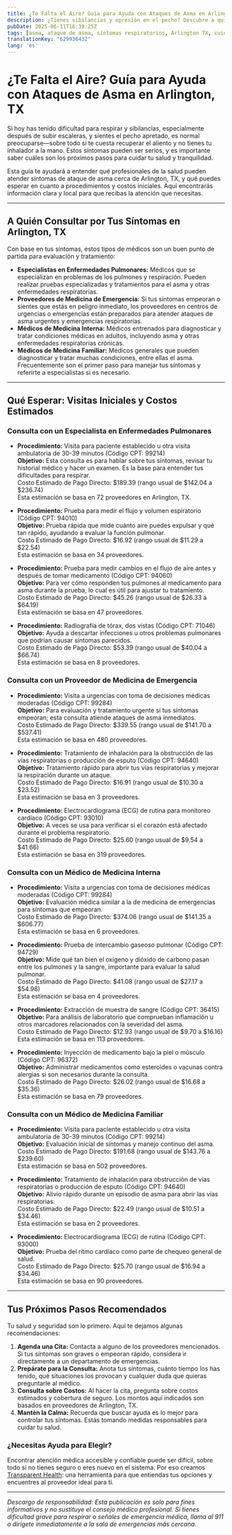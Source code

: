 ```yaml
---
title: ¿Te Falta el Aire? Guía para Ayuda con Ataques de Asma en Arlington, TX  
description: ¿Tienes sibilancias y opresión en el pecho? Descubre a quién acudir por ayuda con ataques de asma en Arlington, TX, y qué costos iniciales podrías esperar.  
pubDate: 2025-06-11T16:39:25Z
tags: [asma, ataque de asma, síntomas respiratorios, Arlington TX, cuidado pulmonar, medicina de emergencia, medicina familiar, costos de salud]
translationKey: "629936432"
lang: 'es'
---
```


# ¿Te Falta el Aire? Guía para Ayuda con Ataques de Asma en Arlington, TX

Si hoy has tenido dificultad para respirar y sibilancias, especialmente después de subir escaleras, y sientes el pecho apretado, es normal preocuparse—sobre todo si te cuesta recuperar el aliento y no tienes tu inhalador a la mano. Estos síntomas pueden ser serios, y es importante saber cuáles son los próximos pasos para cuidar tu salud y tranquilidad.

Esta guía te ayudará a entender qué profesionales de la salud pueden atender síntomas de ataque de asma cerca de Arlington, TX, y qué puedes esperar en cuanto a procedimientos y costos iniciales. Aquí encontrarás información clara y local para que recibas la atención que necesitas.

---

## A Quién Consultar por Tus Síntomas en Arlington, TX

Con base en tus síntomas, estos tipos de médicos son un buen punto de partida para evaluación y tratamiento:

- **Especialistas en Enfermedades Pulmonares:** Médicos que se especializan en problemas de los pulmones y respiración. Pueden realizar pruebas especializadas y tratamientos para el asma y otras enfermedades respiratorias.
- **Proveedores de Medicina de Emergencia:** Si tus síntomas empeoran o sientes que estás en peligro inmediato, los proveedores en centros de urgencias o emergencias están preparados para atender ataques de asma urgentes y emergencias respiratorias.
- **Médicos de Medicina Interna:** Médicos entrenados para diagnosticar y tratar condiciones médicas en adultos, incluyendo asma y otras enfermedades respiratorias crónicas.
- **Médicos de Medicina Familiar:** Médicos generales que pueden diagnosticar y tratar muchas condiciones, entre ellas el asma. Frecuentemente son el primer paso para manejar tus síntomas y referirte a especialistas si es necesario.

---

## Qué Esperar: Visitas Iniciales y Costos Estimados

### Consulta con un Especialista en Enfermedades Pulmonares

- **Procedimiento:** Visita para paciente establecido u otra visita ambulatoria de 30-39 minutos (Código CPT: 99214)  
  **Objetivo:** Esta consulta es para hablar sobre tus síntomas, revisar tu historial médico y hacer un examen. Es la base para entender tus dificultades para respirar.  
  Costo Estimado de Pago Directo: $189.39 (rango usual de $142.04 a $236.74)  
  Esta estimación se basa en 72 proveedores en Arlington, TX.

- **Procedimiento:** Prueba para medir el flujo y volumen espiratorio (Código CPT: 94010)  
  **Objetivo:** Prueba rápida que mide cuánto aire puedes expulsar y qué tan rápido, ayudando a evaluar la función pulmonar.  
  Costo Estimado de Pago Directo: $16.92 (rango usual de $11.29 a $22.54)  
  Esta estimación se basa en 34 proveedores.

- **Procedimiento:** Prueba para medir cambios en el flujo de aire antes y después de tomar medicamento (Código CPT: 94060)  
  **Objetivo:** Para ver cómo responden tus pulmones al medicamento para asma durante la prueba, lo cual es útil para ajustar tu tratamiento.  
  Costo Estimado de Pago Directo: $45.26 (rango usual de $26.33 a $64.19)  
  Esta estimación se basa en 47 proveedores.

- **Procedimiento:** Radiografía de tórax, dos vistas (Código CPT: 71046)  
  **Objetivo:** Ayuda a descartar infecciones u otros problemas pulmonares que podrían causar síntomas parecidos.  
  Costo Estimado de Pago Directo: $53.39 (rango usual de $40.04 a $66.74)  
  Esta estimación se basa en 8 proveedores.

### Consulta con un Proveedor de Medicina de Emergencia

- **Procedimiento:** Visita a urgencias con toma de decisiones médicas moderadas (Código CPT: 99284)  
  **Objetivo:** Para evaluación y tratamiento urgente si tus síntomas empeoran; esta consulta atiende ataques de asma inmediatos.  
  Costo Estimado de Pago Directo: $339.55 (rango usual de $141.70 a $537.41)  
  Esta estimación se basa en 480 proveedores.

- **Procedimiento:** Tratamiento de inhalación para la obstrucción de las vías respiratorias o producción de esputo (Código CPT: 94640)  
  **Objetivo:** Tratamiento rápido para abrir tus vías respiratorias y mejorar la respiración durante un ataque.  
  Costo Estimado de Pago Directo: $16.91 (rango usual de $10.30 a $23.52)  
  Esta estimación se basa en 3 proveedores.

- **Procedimiento:** Electrocardiograma (ECG) de rutina para monitoreo cardíaco (Código CPT: 93010)  
  **Objetivo:** A veces se usa para verificar si el corazón está afectado durante el problema respiratorio.  
  Costo Estimado de Pago Directo: $25.60 (rango usual de $9.54 a $41.66)  
  Esta estimación se basa en 319 proveedores.

### Consulta con un Médico de Medicina Interna

- **Procedimiento:** Visita a urgencias con toma de decisiones médicas moderadas (Código CPT: 99284)  
  **Objetivo:** Evaluación médica similar a la de medicina de emergencias para síntomas que empeoran.  
  Costo Estimado de Pago Directo: $374.06 (rango usual de $141.35 a $606.77)  
  Esta estimación se basa en 6 proveedores.

- **Procedimiento:** Prueba de intercambio gaseoso pulmonar (Código CPT: 94729)  
  **Objetivo:** Mide qué tan bien el oxígeno y dióxido de carbono pasan entre los pulmones y la sangre, importante para evaluar la salud pulmonar.  
  Costo Estimado de Pago Directo: $41.08 (rango usual de $27.17 a $54.98)  
  Esta estimación se basa en 4 proveedores.

- **Procedimiento:** Extracción de muestra de sangre (Código CPT: 36415)  
  **Objetivo:** Para análisis de laboratorio que comprueban inflamación u otros marcadores relacionados con la severidad del asma.  
  Costo Estimado de Pago Directo: $12.93 (rango usual de $9.70 a $16.16)  
  Esta estimación se basa en 113 proveedores.

- **Procedimiento:** Inyección de medicamento bajo la piel o músculo (Código CPT: 96372)  
  **Objetivo:** Administrar medicamentos como esteroides o vacunas contra alergias si son necesarios durante la consulta.  
  Costo Estimado de Pago Directo: $26.02 (rango usual de $16.68 a $35.36)  
  Esta estimación se basa en 79 proveedores.

### Consulta con un Médico de Medicina Familiar

- **Procedimiento:** Visita para paciente establecido u otra visita ambulatoria de 30-39 minutos (Código CPT: 99214)  
  **Objetivo:** Evaluación inicial de síntomas y manejo continuo del asma.  
  Costo Estimado de Pago Directo: $191.68 (rango usual de $143.76 a $239.60)  
  Esta estimación se basa en 502 proveedores.

- **Procedimiento:** Tratamiento de inhalación para obstrucción de vías respiratorias o producción de esputo (Código CPT: 94640)  
  **Objetivo:** Alivio rápido durante un episodio de asma para abrir las vías respiratorias.  
  Costo Estimado de Pago Directo: $22.49 (rango usual de $10.51 a $34.46)  
  Esta estimación se basa en 2 proveedores.

- **Procedimiento:** Electrocardiograma (ECG) de rutina (Código CPT: 93000)  
  **Objetivo:** Prueba del ritmo cardíaco como parte de chequeo general de salud.  
  Costo Estimado de Pago Directo: $25.70 (rango usual de $16.94 a $34.46)  
  Esta estimación se basa en 90 proveedores.

---

## Tus Próximos Pasos Recomendados

Tu salud y seguridad son lo primero. Aquí te dejamos algunas recomendaciones:

1. **Agenda una Cita:** Contacta a alguno de los proveedores mencionados. Si tus síntomas son graves o empeoran rápido, considera ir directamente a un departamento de emergencias.
2. **Prepárate para la Consulta:** Anota tus síntomas, cuánto tiempo los has tenido, qué situaciones los provocan y cualquier duda que quieras preguntarle al médico.
3. **Consulta sobre Costos:** Al hacer la cita, pregunta sobre costos estimados y cobertura de seguro. Los montos aquí indicados son basados en proveedores de Arlington, TX.
4. **Mantén la Calma:** Recuerda que buscar ayuda es lo mejor para controlar tus síntomas. Estás tomando medidas responsables para cuidar tu salud.

### ¿Necesitas Ayuda para Elegir?

Encontrar atención médica accesible y confiable puede ser difícil, sobre todo si no tienes seguro o eres nuevo en el sistema. Por eso creamos [Transparent Health](https://transparenthealth.ai): una herramienta para que entiendas tus opciones y encuentres al proveedor ideal para ti.

---

*Descargo de responsabilidad: Esta publicación es solo para fines informativos y no sustituye el consejo médico profesional. Si tienes dificultad grave para respirar o señales de emergencia médica, llama al 911 o dirígete inmediatamente a la sala de emergencias más cercana.*
